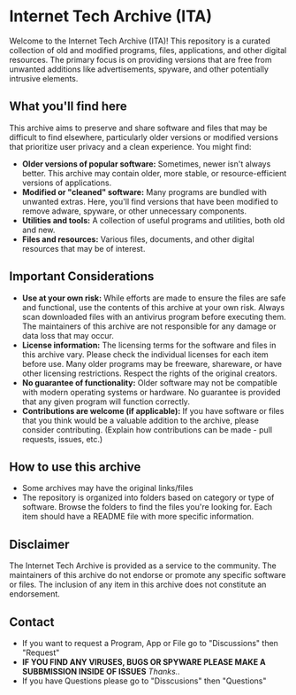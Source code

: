 # Internet Tech Archive (ITA)

Welcome to the Internet Tech Archive (ITA)! This repository is a curated collection of old and modified programs, files, applications, and other digital resources.  The primary focus is on providing versions that are free from unwanted additions like advertisements, spyware, and other potentially intrusive elements.

## What you'll find here

This archive aims to preserve and share software and files that may be difficult to find elsewhere, particularly older versions or modified versions that prioritize user privacy and a clean experience.  You might find:

* **Older versions of popular software:**  Sometimes, newer isn't always better.  This archive may contain older, more stable, or resource-efficient versions of applications.
* **Modified or "cleaned" software:**  Many programs are bundled with unwanted extras.  Here, you'll find versions that have been modified to remove adware, spyware, or other unnecessary components.
* **Utilities and tools:**  A collection of useful programs and utilities, both old and new.
* **Files and resources:**  Various files, documents, and other digital resources that may be of interest.

## Important Considerations

* **Use at your own risk:**  While efforts are made to ensure the files are safe and functional, use the contents of this archive at your own risk.  Always scan downloaded files with an antivirus program before executing them.  The maintainers of this archive are not responsible for any damage or data loss that may occur.
* **License information:**  The licensing terms for the software and files in this archive vary.  Please check the individual licenses for each item before use.  Many older programs may be freeware, shareware, or have other licensing restrictions.  Respect the rights of the original creators.
* **No guarantee of functionality:**  Older software may not be compatible with modern operating systems or hardware.  No guarantee is provided that any given program will function correctly.
* **Contributions are welcome (if applicable):**  If you have software or files that you think would be a valuable addition to the archive, please consider contributing.  (Explain how contributions can be made - pull requests, issues, etc.)

## How to use this archive

* Some archives may have the original links/files
* The repository is organized into folders based on category or type of software.  Browse the folders to find the files you're looking for.  Each item should have a README file with more specific information.

## Disclaimer

The Internet Tech Archive is provided as a service to the community.  The maintainers of this archive do not endorse or promote any specific software or files.  The inclusion of any item in this archive does not constitute an endorsement.

## Contact

* If you want to request a Program, App or File go to "Discussions" then "Request"
* **IF YOU FIND ANY VIRUSES, BUGS OR SPYWARE PLEASE MAKE A SUBBMISSION INSIDE OF ISSUES** *Thanks..*
* If you have Questions please go to "Disscusions" then "Questions"
